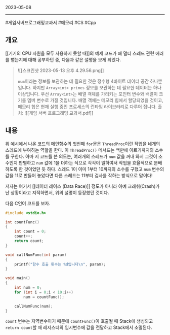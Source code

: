 

2023-05-08

----
#게임서버프로그래밍교과서 #메모리 #CS #Cpp

## 개요
[[기기의 CPU 자원을 모두 사용하지 못할 때]]의 예제 코드가 왜 멀티 스레드 관련 에러를 뱉는지에 대해 공부하던 중, 다음과 같은 설명을 보게 되었다.
> ![[스크린샷 2023-05-13 오후 4.29.56.png]]
> 
> `num`이라는 정보를 보관하는 데 필요한 것은 정수형 4바이트 데이터 공간 하나뿐입니다. 하지만 `Array<int> primes` 정보를 보관하는 데 필요한 데이터는 하나 이상입니다. 우선 `Array<int>`는 배열 객체를 가리키는 포인터 변수와 배열이 크기를 멤버 변수로 가질 것입니다. 배열 객체는 메모리 힙에서 할당되었을 것이고, 메모리 힙은 현재 실행 중인 프로세스의 런타임 라이브러리로 다루어 집니다.
> 출처: ![[게임 서버 프로그래밍 교과서.pdf]]

## 내용
위 예시에서 나온 코드의 메인함수의 첫번째 `for`문은 `ThreadProc`이란 작업을 네개의 스레드에 부여하는 역할을 한다. 
이 `ThreadProc()` 메서드는 백만에 이르기까지의 소수를 구한다.
아마 저 코드를 쓴 의도는, 여러개의 스레드가 `num` 값을 꺼내 와서 그것이 소수인지 판별하고 `num` 값에 1을 더하는 식으로 각각이 일하여서 작업을 효율적으로 분배하도록 한 것이었던 듯 하다.
스레드 1이 이미 1부터 10까지의 소수를 구했고 `num` 변수의 값을 11로 만들어 놓았다면 다른 스레드는 11부터 검사를 작하는 방식으로 말이다!

저자는 여기서 [[데이터 레이스 (Data Race)]] 정도가 아니라 아예 크래쉬(Crash)가 난 상황이라고 지적하면서, 위의 설명이 등장했던 것이다.

다음 C언어 코드를 보자.
```c
#include <stdio.h>

int countFunc()
{
	int count = 0;
	count++;
	return count;
}

void callNumFunc(int param)
{
	printf("함수 호출 횟수는 %d입니다\n", param);
}

void main()
{
	int num = 0;
	for (int i = 0;i < 10;i++)
		num = countFunc();

	callNumFunc(num);
}
```

`count` 변수는 지역변수이기 때문에 `countFunc()`이 호출될 때 Stack에 생성되고 `return count`할 때 레지스터의 임시변수에 값을 전달하고	Stack에서 소멸된다.
